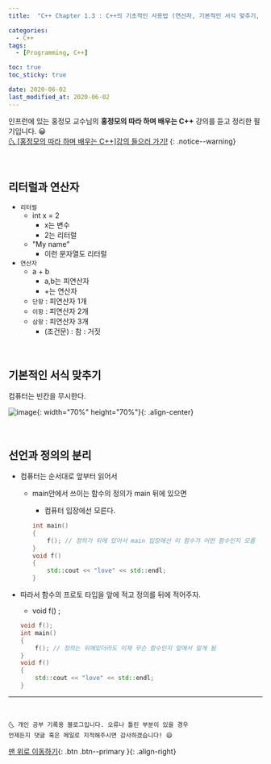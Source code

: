 ```yaml
---
title:  "C++ Chapter 1.3 : C++의 기초적인 사용법 (연산자, 기본적인 서식 맞추기, 선언과 정의의 분리)" 

categories:
  - C++
tags:
  - [Programming, C++]

toc: true
toc_sticky: true

date: 2020-06-02
last_modified_at: 2020-06-02
---
```


인프런에 있는 홍정모 교수님의 **홍정모의 따라 하며 배우는 C++** 강의를 듣고 정리한 필기입니다. 😀    
[🌜 [홍정모의 따라 하며 배우는 C++]강의 들으러 가기!](https://www.inflearn.com/course/following-c-plus)
{: .notice--warning}

<br>

## 리터럴과 연산자

- `리터럴`
    - int x = 2
        - x는 변수
        - 2는 리터럴
    - "My name"
        - 이런 문자열도 리터럴
- `연산자`
    - a + b
        - a,b는 피연산자
        - +는 연산자
    - `단항` : 피연산자 1개
    - `이항` : 피연산자 2개
    - `삼항` : 피연산자 3개
        - (조건문) : 참 : 거짓

<br>

## 기본적인 서식 맞추기
컴퓨터는 빈칸을 무시한다.

![image](https://user-images.githubusercontent.com/42318591/84491722-f10bfa80-acdf-11ea-8edf-56f0a0377b0c.png){: width="70%" height="70%"}{: .align-center}

<br>

## 선언과 정의의 분리

- 컴퓨터는 순서대로 앞부터 읽어서
    - main안에서 쓰이는 함수의 정의가 main 뒤에 있으면
        - 컴퓨터 입장에선 모른다.

        ```cpp
        int main()
        {
        	f(); // 정의가 뒤에 있어서 main 입장에선 이 함수가 어떤 함수인지 모름 
        }
        void f()
        {
        	std::cout << "love" << std::endl;
        }
        ```

- 따라서 함수의 프로토 타입을 앞에 적고 정의를 뒤에 적어주자.
    - void f() ;

    ```cpp
    void f();
    int main()
    {
    	f(); // 정의는 뒤에있더라도 이제 무슨 함수인지 앞에서 알게 됨
    }
    void f()
    {
    	std::cout << "love" << std::endl;
    }
    ```

***
<br>

    🌜 개인 공부 기록용 블로그입니다. 오류나 틀린 부분이 있을 경우 
    언제든지 댓글 혹은 메일로 지적해주시면 감사하겠습니다! 😄

[맨 위로 이동하기](#){: .btn .btn--primary }{: .align-right}